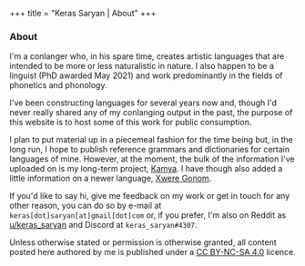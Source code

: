 +++
title = "Keras Saryan | About"
+++

### About

[//]: <> ({{< figure class="avatar" src="img/logo.png" >}})

I'm a conlanger who, in his spare time, creates artistic languages that are intended to be more or less naturalistic in nature. I also happen to be a linguist (PhD awarded May 2021) and work predominantly in the fields of phonetics and phonology.

I've been constructing languages for several years now and, though I'd never really shared any of my conlanging output in the past, the purpose of this website is to host some of this work for public consumption.

I plan to put material up in a piecemeal fashion for the time being but, in the long run, I hope to publish reference grammars and dictionaries for certain languages of mine. However, at the moment, the bulk of the information I've uploaded on is my long-term project, [Kamya](kamya). I have though also added a little information on a newer language, [Xwere Gonom](xwere-gonom).

If you'd like to say hi, give me feedback on my work or get in touch for any other reason, you can do so by e-mail at ``keras[dot]saryan[at]gmail[dot]com`` or, if you prefer, I'm also on Reddit as [u/keras_saryan](https://www.reddit.com/user/keras_saryan) and Discord at ``keras_saryan#4307``.

Unless otherwise stated or permission is otherwise granted, all content posted here authored by me is published under a [CC BY-NC-SA 4.0](https://creativecommons.org/licenses/by-nc-sa/4.0/) licence.

